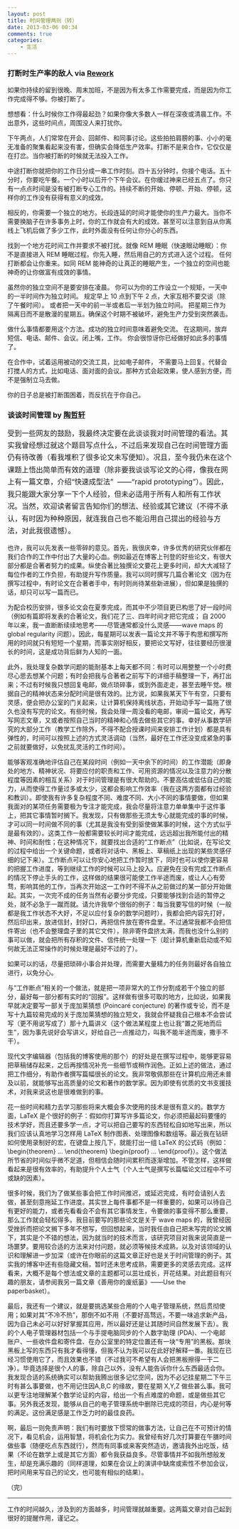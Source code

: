 ```yaml
---
layout: post
title: 时间管理两则（转）
date: 2013-03-06 00:34
comments: true
categories: 
    - 生活
---
```

<h3>打断时生产率的敌人 via <a href="http://book.douban.com/subject/5320866/">Rework</a></h3>
如果你持续的留到很晚、周末加班，不是因为有太多工作需要完成，而是因为你工作完成得不够。你被打断了。

想想看：什么时候你工作得最起劲？如果你像大多数人一样在深夜或清晨工作。不出意外，这些时间点，周围没人来打扰你。

下午两点，人们常常在开会、回邮件、和同事讨论。这些拍拍肩膀的事、小小的毫无准备的聚集看起来没有害，但确实会降低生产效率。打断不是来合作，它仅仅是在打岔。当你被打断的时候就无法投入工作。

中途打断你就把你的工作日分成一串工作时刻。四十五分钟时，你接个电话。五十分时，你要吃午餐。一个小时以后开个下午会议。在你缓过神来已经五点了。你只有一点点时间是没有被打断专心工作的。持续不断的开始、停顿、开始、停顿，这样你的工作没有获得有意义的成效。

相反的，你需要一个独立的地方。长段连延的时间才能使你的生产力最大。当你不需要换脑子在许多事务上时，你的工作就会有大的成效。甚至可以注意到自从你离线上飞机后做了多少工作，此时外面没有任何让你分心的东西。

找到一个地方花时间工作并要求不被打扰。就像 REM 睡眠（快速眼动睡眠）：你不是直接进入 REM 睡眠过程。你先入睡，然后用自己的方式进入这个过程。 任何打断都会让你重来。如同 REM 能神奇的让真正的睡眠产生，一个独立的空间也能神奇的让你做富有成效的事情。

虽然你的独立空间不是要安排在凌晨。 你可以为你的工作设立一个规矩，一天中的一半时间作为独立时间。 规定早上 10 点到下午 2 点，大家互相不要交谈（除了午餐时间）。 或者把一天中的前一半或者后一半划为独立时间。 把星期三作为隔离日而不是散漫的星期五。确保这个时期不被破坏，避免生产力受到突然袭击。

做什么事情都要用这个方法。成功的独立时间意味着避免交流。 在这期间，放弃短信、电话、邮件、会议。闭上嘴，工作。 你会很惊讶你已经做好如此多的事情了。

在合作中，试着运用被动的交流工具，比如电子邮件， 不需要马上回复。代替会打搅人的方式，比如电话、面对面的会议。那种方式会起效果，使人感到方便，而不是强制立马去做。

你的日子总是被打断围困着，而反抗在于你自己。
<h3><strong>谈谈时间管理 by <a href="http://www.global-sci.org/mc/issues/1/no4/pdf/40.pdf">陶哲轩</a></strong></h3>
<span style="line-height: 1.714285714; font-size: 1rem;">受到一些网友的鼓励，我最终决定要在此谈谈我对时间管理的看法。其实我曾经想过就这个题目写点什么，不过后来发现自己在时间管理方面仍有待改善（看我堆积了很多论文未写便知）。况且，至今我仍未在这个课题上悟出简单而有效的道理（除非要我谈谈写论文的心得，像我在网上有一篇文章，介绍“快速成型法”  ——“rapid prototyping”）。因此，我只能跟大家分享一下个人经验，但未必适用于所有人和所有工作状况。当然，欢迎读者留言告知你们的想法、经验或其它建议（不得不承认，有时因为种种原因，就连我自己也不能沿用自己提出的经验与方法，对此我很遗憾）。</span>

也许，我可以先发表一些零碎的意见。首先，我很庆幸，许多优秀的研究伙伴都在我们合作的工作中付出了大量的心血。例如最近在博客上刊登的好些论文，有很大部分都是合著者努力的成果。纵使合著比独撰论文要花上更多时间，却大大减轻了每位作者的工作负担，有助提升写作质量。我可以同时撰写几篇合著论文（因为在撰写过程中，有时论文在合著者手中，有时则尚待某些新进展），但如果是独撰的话，却只可以写一篇而已。

为配合校历安排，很多论文会在夏季完成，而其中不少项目更已构思了好一段时间（例如有篇即将发表的合著论文，我们花了三、四年时间才把它完成； 自 2000 年以来，我一直断断续续地思考——尽管通常都没什么灵感——wave maps 的 global regularity 问题）。因此，每星期可以发表一篇论文并不等于构思和撰写所用的时间就只有短短一个星期，而事实刚好相反，要把论文写好，往往要经历很漫长的时间，这是成功背后鲜为人知的一面。

此外，我处理复杂数学问题的能耐基本上每天都不同：有时可以用整整一个小时费尽心思去想某个问题；有时会把我与合著者之前写下的详细手稿整理一下，再打出来；不过有时候我只想回复电邮，做点琐碎事，或到外面走走，甚至去睡午觉。根据自己的精神状态来分配时间是很有效的。比方说，如果我某天下午有空，只要有灵感，便会把办公室的门关起来，让计算机保持离线状态，开始动手写一篇拖了很久也没有写完的论文。有些时候，我会处理一周没看的电邮，审阅一篇论文，再写写网志文章，又或者按照自己当时的精神和心情去做些其它的事。幸好从事数学研究的大部分工作（教学工作除外，不得不配合授课时间来安排工作计划）都是具有弹性的，时间可以按照上述的方式灵活调动（当然，最好在工作还没变成紧急的事之前就要做好，以免扰乱灵活的工作时间）。

能够客观准确地评估自己在某段时间（例如一天中余下的时间）的工作潜能（即身处的地方、精神状况、将要应付的职责和工作、可用资源的情况以及注意力的分散程度等因素的相互关系）对于时间管理是有很大帮助的。不要高估或低估自己的能力，从而使得工作量过多或太少，这都会影响工作效率（我在这两方面都有过经验和教训）。即使我有许多复杂程度不同、难度不同、大小不同的事情要做，但如果我面对的某项任务需要极为专注才能完成，我会尽量将注意力单单集中于这件事上，把其它事情暂时搁下。我发现，只有做那些无须太专心就能完成的事的时候，才可以同一时间做不同的事（尤其是我没有受到驱使做某事的时候，这个方式似乎是最有效的）。这类工作一般都需要较长时间才能完成，远远超出我所能付出的精神、时间和耐性；在这种情况下，就要找出合适的“工作断点”（比如说，在写论文的过程中给出一个关键命题，或者将对话中、黑板上、草稿纸上出现的某些灵感仔细的记下来）。工作断点可以让你安心地把工作暂时放下，同时也可以使你更容易的把握工作进度，等到继续工作的时候可以马上投入。应避免在没有完成工作断点的情况下停止手头的工作，这样做的结果很可能使工作半途而废，或让人心有旁骛，影响其他的工作，当再次开始这一工作时不得不从之前做过的某一部分开始做起。其实，一次完不成的任务当然有必要分步完成，只要能够找到合适的暂停之处，就不必急于一蹴而就。请允许我举个很俗的例子：每当我要写信的时候（一般都是我工作状态不大好，不足以应付复杂的数学问题时），我都会把内容先打好，然后印出来，放进信封，封好口，再把信件放在寄件盘里。不过通常我都不会把信件寄出（也不会整理盘子里的其它文件），除非寄件盘挤太满，而我也没什么别的事可以做，就会把所有存积的文件、信件统一处理一下（趁计算机重新启动或不知何故无法正常操作的时候处理是最好不过的了）。

如果可以的话，尽量把琐碎小事合并处理，而需要大量精力的任务则最好各自独立进行，以免分心。

与“工作断点”相关的一个做法，就是把一项非常大的工作分割成若干个独立的部分，最好每一部分都有实时的“回报”。这样做有很多可取的地方，比如说，如果我早就决定要写一部关于庞加莱猜想 (Poincaré conjecture) 的著作或专论，而不是写十九篇较易完成的关于庞加莱猜想的独立短文，我就会怀疑我自己根本不会尝试写（更不用说写成了）那十九篇讲义（这个做法某程度上也让我“置之死地而后生”，因为事先说好会写讲义，好给自己一点推动力，叫我不能半途而废，撒手不干）。

现代文字编辑器（包括我的博客使用的那个）的好处是在撰写过程中，能够更容易把草稿储存起来，之后再按情况补充一些细节或稍作润色。正如上述的做法，通过把工作细分，有助作者撰写篇幅很长的论文。我非常敬佩那些在计算机应用还未普及以前，就能够写出高质量的论文和著作的数学家。因为即使有优质的文书支援技术，对我来说这也是很难做到的事。

花一些时间和精力去学习那些将来大概会多次使用的技术是很有意义的。数学方面，LaTeX 是个很好的例子：假如你打算写许多篇论文，你必须把最起码要懂的技术学好，而且还要多学一点，才可以把自己要写的东西轻松自如地写出来，所以我们应该认真地学习怎样用 LaTeX 制作图表、处理图像和数组等。最近我在钻研如何使用录制好的宏，在键盘上按几下，就能打出一组 LaTeX 的公式码（例如： \begin{theorem} … \end{theorem} \begin{proof} … \end{proof}）。这个做法所节省的时间似乎微不足道，但相信会随时间累积而逐渐增加。不管怎样，这样做看起来是很有效率的，有助提升个人士气（个人士气是撰写长篇幅论文过程中不可或缺的因素）。

很多时候，我们为了做某些事会把工作时间推迟，或延迟完成，有时会请别人去做，甚至刻意拖延工作进度。其实世上每件事都不是一样重要的，如果可以待自己有更好的能力，或者先看看会不会有其它事情发生，令要做的事变得不那么重要，那么工作就会轻松得多。我目前要写的那些论文是关于 wave maps 的，我曾经因受挫折而把论文搁下多年不想写，但回想起来，当时我任由自己把未写完的论文搁下，其实是个不错的想法，因为就当时的技术而言，该研究项目对我来说简直是一场噩梦。要用较合适的方法来对付问题，就必须等候技术成熟，以及对该领域的认识和理解进一步加深（或许在你眼前的这篇文章正好也是关于时间管理的例子。其实我的博客中还有些隐藏文稿，暂时还未思考成熟，需要更多的灵感去完成。这样看来，大概不是每个想法或文章的主题都可以茁壮成长，开花结果。对此题目有兴趣的朋友，请参阅我另一篇文章《善用你的废纸篓》——Use the paperbasket）。

最后，我还有一个建议，就是要挑选某些合用的个人电子管理系统，然后贯彻使用；如果对其“不冷不热”，那倒不如不用（不要好高骛远，不要一味追求新产品，因为自己未必可以好好掌握其应用，所以最好还是让其随时间自然发展下去）。我的个人电子管理器材包括一个与手提电脑同步的个人数字助理 (PDA)、一个电邮账户、一些收件盘和寄件盘、在办公室里的特定位置还有一块“专用”的黑板。那块黑板上写的东西只有我才看得懂，但我不认为我可以在此好好解释一番。我现在已经习惯使用它了，而且效果也不错（不过我可不希望有人会把黑板擦得一干二净）。毕竟选择是很个人的事，除自己以外，没有人能告诉你什么东西最适合你。我发现合适的系统确实可以帮助我腾出很多记忆空间，因为不必记挂星期二下午三时有甚么事要做，也不用记住因A,B,C 的缘故，要在星期 X,Y,Z 做些甚么事。我可以更专注地理解某个数学论证的内容，给出一个有点难度的命题，或是做些其它事。另外我还发现，能够从自己的电子管理系统中删除已完成的项目，内心是何等的满足。这份满足感是工作乏力时的最佳良药。

啊，最后一则免责声明：我们有时要放下惯常的做事方法，让自己在不可预计的情况下，看见机会，运用智慧，将机会化为实力。我曾经有好几次打算要在午膳时间做些事（随便吃点东西就行），然而有同事或来客突然造访，邀请我外出吃饭，结果（不论在数学上或是其它方面）都令我获益良多。尽管事情并不如我所想般发生，却是充满乐趣的（同样道理，如果在会议上的演讲中缺席或索性不参加会议，把时间用来写自己的论文，也可能有相似的结果）。

（完）

---

工作的时间越久，涉及到的方面越多，时间管理就越重要。这两篇文章对自己起到很好的提醒作用，谨记之。
